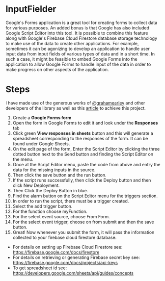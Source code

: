 # InputFielder

Google's Forms application is a great tool for creating forms to collect data for various purposes. An added bonus is that Google has also included Google Script Editor into this tool. It is possible to combine this feature along with Google's Firebase Cloud Firestore database storage technology to make use of the data to create other applications. For example, sometimes it can be agonizing to develop an application to handle user input data from input fields of various types of data and in a short time. In such a case, it might be feasible to embed Google Forms into the application to allow Google Forms to handle input of the data in order to make progress on other aspects of the application.

# Steps

I have made use of the generous works of [@grahamearley]( https://github.com/grahamearley/FirestoreGoogleAppsScript/tree/9ec4ca1c9fb1af9cb4df3ad5dff94762d638aa85 ) and other developers of the library as well as this [article](https://medium.com/club-devbytes/how-to-build-formiqr-leverage-google-form-with-help-of-firebase-cloud-function-to-be-a-complete-55801110b578) to achieve this project.

1. Create a <b>Google Forms form</b>
2. Open the form in Google Forms to edit it and look under the <b> Responses</b> tab
3. Click green <b>View responses in sheets</b> button and this will generate a spreadsheet corresponding to the responses of the form. It can be found under Google Sheets.
4. On the edit page of the form, Enter the Script Editor by clicking the three dotted button next to the Send button and finding the Script Editor on the menu.
5. Once at the Script Editor menu, paste the code from above and entry the data for the missing inputs in the source.
6. Then click the save button and the run button. 
7. If the script runs successfully, then click the Deploy button and then click New Deployment.
8. Then Click the Deploy Button in blue.
9. Find the alarm button on the Script Editor menu for the triggers section.
10. In order to run the script, there must be a trigger created.
11. Select the add trigger button.
12. For the function choose myFunction.
13. For the select event source, choose From Form.
14. For the select event trigger, choose on from submit and then the save button.
15. Great! Now whenever you submit the form, it will pass the information collected to your firebase cloud firestore database.

* For details on setting up Firebase Cloud Firestore see: https://firebase.google.com/docs/firestore </br>
* For details on retrieving or generating Firebase secret key see: https://firebase.google.com/docs/projects/api-keys
* To get spreadsheet id see: https://developers.google.com/sheets/api/guides/concepts
